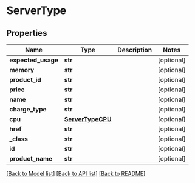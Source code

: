 # ServerType

## Properties
Name | Type | Description | Notes
------------ | ------------- | ------------- | -------------
**expected_usage** | **str** |  | [optional] 
**memory** | **str** |  | [optional] 
**product_id** | **str** |  | [optional] 
**price** | **str** |  | [optional] 
**name** | **str** |  | [optional] 
**charge_type** | **str** |  | [optional] 
**cpu** | [**ServerTypeCPU**](ServerTypeCPU.md) |  | [optional] 
**href** | **str** |  | [optional] 
**_class** | **str** |  | [optional] 
**id** | **str** |  | [optional] 
**product_name** | **str** |  | [optional] 

[[Back to Model list]](../README.md#documentation-for-models) [[Back to API list]](../README.md#documentation-for-api-endpoints) [[Back to README]](../README.md)


